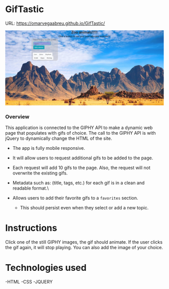 # GifTastic

URL: https://omarvegaabreu.github.io/GifTastic/

![](assets/images/giphyhome.jpg)

### Overview

This application is connected to the GIPHY API to make a dynamic web page that populates with gifs of choice. The call to the GIPHY API is with jQuery to dynamically change the HTML of the site.

- The app is fully mobile responsive.

- It will allow users to request additional gifs to be added to the page.

- Each request will add 10 gifs to the page. Also, the request will not overwrite the existing gifs.

- Metadata such as: (title, tags, etc.) for each gif is in a clean and readable format.\

- Allows users to add their favorite gifs to a `favorites` section.
  - This should persist even when they select or add a new topic.

# Instructions

Click one of the still GIPHY images, the gif should animate. If the user clicks the gif again, it will stop playing. You can also add the image of your choice.

# Technologies used

-HTML
-CSS
-JQUERY

